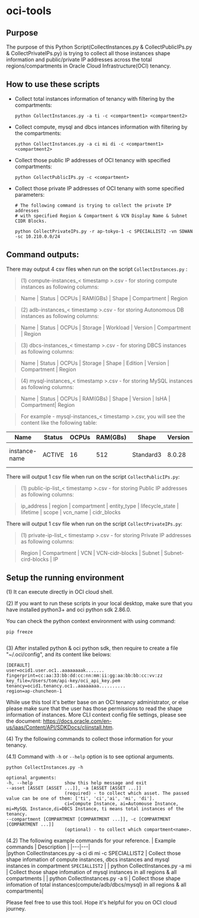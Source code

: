 # oci-tools

## Purpose
The purpose of this Python Script(CollectInstances.py & CollectPublicIPs.py & CollectPrivateIPs.py) is trying to collect all those instances shape information and public/private IP addresses across the total regions/compartments in Oracle Cloud Infrastructure(OCI) tenancy.


## How to use these scripts

- Collect total instances information of tenancy with filtering by the compartments:

	```python CollectInstances.py -a ti -c <compartment1> <compartment2>```

- Collect compute, mysql and dbcs intances information with filtering by the compartments:

	```python CollectInstances.py -a ci mi di -c <compartment1> <compartment2>```

- Collect those public IP addresses of OCI tenancy with specified compartments:

	```python CollectPublicIPs.py -c <compartment>```

- Collect those private IP addresses of OCI tenany with some specified parameters:
	```
	# The following command is trying to collect the private IP addresses 
	# with specified Region & Compartment & VCN Display Name & Subnet CIDR Blocks.

	python CollectPrivateIPs.py -r ap-tokyo-1 -c SPECIALLIST2 -vn SDWAN -sc 10.210.0.0/24

	```


## Command outputs: 
There may output 4 csv files when run on the script `CollectInstances.py` :
> (1) compute-instances_< timestamp >.csv - for storing compute instances as following columns: 

> Name | Status | OCPUs | RAM(GBs) | Shape | Compartment | Region


> (2) adb-instances_< timestamp >.csv - for storing Autonomous DB instances as following columns: 

> Name | Status | OCPUs | Storage | Workload | Version | Compartment | Region

> (3) dbcs-instances_< timestamp >.csv - for storing DBCS instances as following columns: 

> Name | Status | OCPUs | Storage | Shape | Edition | Version | Compartment | Region


> (4) mysql-instances_< timestamp >.csv - for storing MySQL instances  as following columns:

> Name | Status | OCPUs | RAM(GBs) | Shape | Version | IsHA | Compartment| Region

> For example - mysql-instances_< timestamp >.csv, you will see the content like the following table:

| Name | Status | OCPUs | RAM(GBs) | Shape | Version | IsHA | Compartment| Region |
|---|---|---|---|---|---|---|---|---|
| instance-name | ACTIVE | 16 | 512 | Standard3 | 8.0.28 | FALSE | root > A > C | us-ashburn-1 |


There will output 1 csv file when run on the script `CollectPublicIPs.py`:

> (1) public-ip-list_< timestamp >.csv - for storing Public IP addresses as following columns: 

> ip_address | region | compartment | entity_type | lifecycle_state | lifetime | scope | vcn_name | cidr_blocks

There will output 1 csv file when run on the script `CollectPrivateIPs.py`:

> (1) private-ip-list_< timestamp >.csv - for storing Private IP addresses as following columns: 

 > Region | Compartment | VCN | VCN-cidr-blocks | Subnet | Subnet-cird-blocks | IP


## Setup the running environment
(1) It can execute directly in OCI cloud shell.

(2) If you want to run these scripts in your local desktop, make sure that you have installed python3+ and oci python sdk 2.86.0.

You can check the python context environment with using command:

```
pip freeze
	
```


(3) After installed python & oci python sdk, then require to create a file "~/.oci/config", and its content like belows:
```
[DEFAULT]
user=ocid1.user.oc1..aaaaaaaak.......
fingerprint=cc:aa:33:bb:dd:cc:nn:mm:ii:gg:aa:bb:bb:cc:vv:zz
key_file=/Users/tom/api-key/oci_api_key.pem
tenancy=ocid1.tenancy.oc1..aaaaaaaa..........
region=ap-chuncheon-1
```

While use this tool it's better base on an OCI tenancy administrator, or else please make sure that the user has those permissions to read the shape information of instances. More CLI context config file settings, please see the document: https://docs.oracle.com/en-us/iaas/Content/API/SDKDocs/cliinstall.htm.


(4) Try the following commands to collect those information for your tenancy.

(4.1) Command with `-h` or `--help` option is to see optional arguments.
  ```
  python CollectInstances.py -h
  
  optional arguments:
  -h, --help            show this help message and exit
  --asset [ASSET [ASSET ...]], -a [ASSET [ASSET ...]]
                        (required) - to collect which asset. The passed value can be one of them: ['ti', 'ci','ai', 'mi', 'di']. 
                        ci=Compute Instance, ai=Automouse Instance, mi=MySQL Instance,di=DBCS Instance, ti means total instances of the tenancy.
  --compartment [COMPARTMENT [COMPARTMENT ...]], -c [COMPARTMENT [COMPARTMENT ...]]
                        (optional) - to collect which compartment<name>.
  ```

(4.2) The following example commands for your reference.
| Example commands | Description |
|---|---|  
|python CollectInstances.py -a ci di mi -c SPECIALLIST2 | Collect those shape infomation of compute instances, dbcs instances and mysql instances in compartment `SPECIALLIST2` |
| python CollectInstances.py -a mi | Collect those shape infomation of mysql instances in all regions & all compartments |
| python CollectInstances.py -a ti | Collect those shape infomation of total instances(compute/adb/dbcs/mysql) in all regions & all compartments|


Please feel free to use this tool. Hope it's helpful for you on OCI cloud journey.
